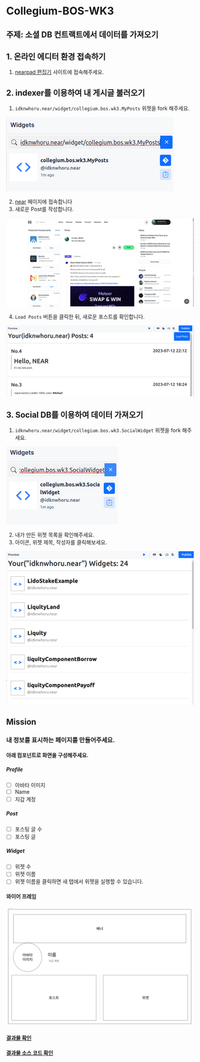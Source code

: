# Collegium-BOS-WK3

## 주제: 소셜 DB 컨트랙트에서 데이터를 가져오기

## 1. 온라인 에디터 환경 접속하기
1. [nearpad 편집기](https://nearpad.dev/editor) 사이트에 접속해주세요.

## 2. indexer를 이용하여 내 게시글 불러오기
1. `idknwhoru.near/widget/collegium.bos.wk3.MyPosts` 위젯을 fork 해주세요.

![search_my_posts_widget](assets/images/search_my_posts_widget.png)

2. [near](https://near.org/) 페이지에 접속합니다
3. 새로운 Post를 작성합니다.

![upload_post](assets/images/upload_post.png)

4. `Load Posts` 버튼을 클릭한 뒤, 새로운 포스트를 확인합니다.

![load_posts](assets/images/load_posts.png)

## 3. Social DB를 이용하여 데이터 가져오기
1. `idknwhoru.near/widget/collegium.bos.wk3.SocialWidget` 위젯을 fork 해주세요.

![search_social_widget](assets/images/search_social_widget.png)

2. 내가 만든 위젯 목록을 확인해주세요.
3. 아이콘, 위젯 제목, 작성자를 클릭해보세요.

![my_widgets](assets/images/my_widgets.png)



## Mission
### 내 정보를 표시하는 페이지를 만들어주세요.
#### 아래 컴포넌트로 화면을 구성해주세요.
##### Profile
- [ ] 아바타 이미지
- [ ] Name
- [ ] 지갑 계정
##### Post
- [ ] 포스팅 글 수
- [ ] 포스팅 글
##### Widget
- [ ] 위젯 수
- [ ] 위젯 이름
- [ ] 위젯 이름을 클릭하면 새 탭에서 위젯을 실행할 수 있습니다.

#### 와이어 프레임

![my_page](assets/images/my_page.png)

#### [결과물 확인](https://near.org/idknwhoru.near/widget/collegium.bos.wk3.MyProfilePage)

#### [결과물 소스 코드 확인](https://near.org/near/widget/ComponentDetailsPage?src=idknwhoru.near/widget/collegium.bos.wk3.MyProfilePage)
